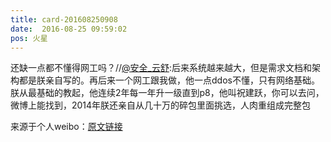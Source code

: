 ```yaml
---
title: card-201608250908
date:  2016-08-25 09:59:02
pos: 火星
---
```

还缺一点都不懂得网工吗？//<a href='/n/安全_云舒'>@安全_云舒</a>:后来系统越来越大，但是需求文档和架构都是朕亲自写的。再后来一个网工跟我做，他一点ddos不懂，只有网络基础。朕从最基础的教起，他连续2年每一年升一级直到p8，他叫祝建跃，你可以去问，微博上能找到，2014年朕还亲自从几十万的碎包里面挑选，人肉重组成完整包

来源于个人weibo：[原文链接](https://m.weibo.cn/status/E59YOkKFi?mblogid=E59YOkKFi)